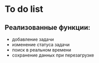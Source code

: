 # To do list

## Реализованные функции:
* добавление задачи
* изменение статуса задачи
* поиск в реальном времени
* сохранение данных при перезагрузке

